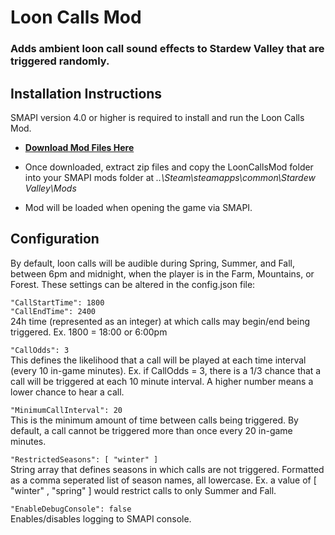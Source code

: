 # Loon Calls Mod

### Adds ambient loon call sound effects to Stardew Valley that are triggered randomly. 

## Installation Instructions

SMAPI version 4.0 or higher is required to install and run the Loon Calls Mod.

- **[Download Mod Files Here](https://download-directory.github.io/?url=https%3A%2F%2Fgithub.com%2FGraham-Nelson73%2FLoonCallsMod%2Ftree%2Fmain%2FMod&filename=LoonCallsMod)**

- Once downloaded, extract zip files and copy the LoonCallsMod folder into your SMAPI mods folder at *..\Steam\steamapps\common\Stardew Valley\Mods*

- Mod will be loaded when opening the game via SMAPI.

## Configuration

By default, loon calls will be audible during Spring, Summer, and Fall, between 6pm and midnight, when the player is in the Farm, Mountains, or Forest. These settings can be altered in the config.json file:

`"CallStartTime": 1800`<br/>
`"CallEndTime": 2400`<br/>
24h time (represented as an integer) at which calls may begin/end being triggered. Ex. 1800 = 18:00 or 6:00pm

`"CallOdds": 3`<br/>
This defines the likelihood that a call will be played at each time interval (every 10 in-game minutes). Ex. if CallOdds = 3, 
there is a 1/3 chance that a call will be triggered at each 10 minute interval. A higher number means a lower chance to hear a call.

`"MinimumCallInterval": 20`<br/>
This is the minimum amount of time between calls being triggered. By default, a call cannot be triggered more than once every 20 in-game minutes.

`"RestrictedSeasons": [ "winter" ]`<br/>
String array that defines seasons in which calls are not triggered. Formatted as a comma seperated list of season names, all lowercase. 
Ex. a value of [ "winter" , "spring" ] would restrict calls to only Summer and Fall.

`"EnableDebugConsole": false`<br/>
Enables/disables logging to SMAPI console.
